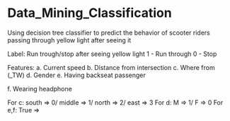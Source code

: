 # Data_Mining_Classification
Using decision tree classifier to predict the behavior of scooter riders passing through yellow light after seeing it

Label: Run trough/stop after seeing yellow light
1 - Run through
0 - Stop

Features:
a. Current speed
b. Distance from intersection
c. Where from (_TW)
d. Gender
e. Having backseat passenger

f. Wearing headphone

For c: south => 0/ middle => 1/ north => 2/ east => 3
For d: M => 1/ F => 0
For e,f: True => 
